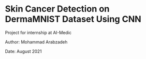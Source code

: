 # Skin Cancer Detection on DermaMNIST Dataset Using CNN

Project for internship at AI-Medic

Author: Mohammad Arabzadeh

Date: August 2021
